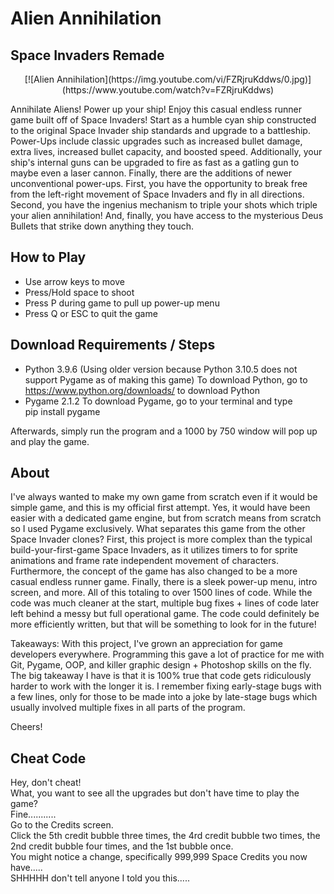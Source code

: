 # Alien Annihilation
## Space Invaders Remade  
<p align="center">  
[![Alien Annihilation](https://img.youtube.com/vi/FZRjruKddws/0.jpg)](https://www.youtube.com/watch?v=FZRjruKddws)  
</p>
Annihilate Aliens! Power up your ship! Enjoy this casual endless runner game built off of Space Invaders!
Start as a humble cyan ship constructed to the original Space Invader ship standards and upgrade to a battleship. Power-Ups include classic upgrades such as increased bullet damage, extra lives, increased bullet capacity, and boosted speed. Additionally, your ship's internal guns can be upgraded to fire as fast as a gatling gun to maybe even a laser cannon. Finally, there are the additions of newer unconventional power-ups. First, you have the opportunity to break free from the left-right movement of Space Invaders and fly in all directions. Second, you have the ingenius mechanism to triple your shots which triple your alien annihilation! And, finally, you have access to the mysterious Deus Bullets that strike down anything they touch.

## How to Play
* Use arrow keys to move
* Press/Hold space to shoot
* Press P during game to pull up power-up menu
* Press Q or ESC to quit the game

## Download Requirements / Steps
* Python 3.9.6  (Using older version because Python 3.10.5 does not support Pygame as of making this game)
To download Python, go to https://www.python.org/downloads/ to download Python
* Pygame 2.1.2
To download Pygame, go to your terminal and type  
pip install pygame  
  
Afterwards, simply run the program and a 1000 by 750 window will pop up and play the game.

## About
I've always wanted to make my own game from scratch even if it would be simple game, and this is my official first attempt. Yes, it would have been easier with a dedicated game engine, but from scratch means from scratch so I used Pygame exclusively. 
What separates this game from the other Space Invader clones? First, this project is more complex than the typical build-your-first-game Space Invaders, as it utilizes timers to for sprite animations and frame rate independent movement of characters. Furthermore, the concept of the game has also changed to be a more casual endless runner game. Finally, there is a sleek power-up menu, intro screen, and more. All of this totaling to over 1500 lines of code. While the code was much cleaner at the start, multiple bug fixes + lines of code later left behind a messy but full operational game. The code could definitely be more efficiently written, but that will be something to look for in the future!

Takeaways:
With this project, I've grown an appreciation for game developers everywhere. Programming this gave a lot of practice for me with Git, Pygame, OOP, and killer graphic design + Photoshop skills on the fly. 
The big takeaway I have is that it is 100% true that code gets ridiculously harder to work with the longer it is. I remember fixing early-stage bugs with a few lines, only for those to be made into a joke by late-stage bugs which usually involved multiple fixes in all parts of the program.

Cheers!

## Cheat Code
Hey, don't cheat!  
What, you want to see all the upgrades but don't have time to play the game?  
Fine...........  
Go to the Credits screen.  
Click the 5th credit bubble three times, the 4rd credit bubble two times, the 2nd credit bubble four times, and the 1st bubble once.  
You might notice a change, specifically 999,999 Space Credits you now have.....  
SHHHHH don't tell anyone I told you this.....  
